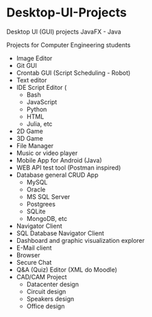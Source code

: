 # Desktop-UI-Projects
Desktop UI (GUI) projects JavaFX - Java

Projects for Computer Engineering students

- Image Editor
- Git GUI
- Crontab GUI (Script Scheduling -  Robot)
- Text editor
- IDE Script Editor (
    - Bash
    - JavaScript
    - Python
    - HTML
    - Julia, etc
- 2D Game
- 3D Game
- File Manager
- Music or video player
- Mobile App for Android (Java)
- WEB API test tool (Postman inspired)
- Database general CRUD App
    - MySQL
    - Oracle
    - MS SQL Server
    - Postgrees
    - SQLite
    - MongoDB, etc
- Navigator Client
- SQL Database Navigator Client
- Dashboard and graphic visualization explorer
- E-Mail client
- Browser
- Secure Chat
- Q&A (Quiz) Editor (XML do Moodle)
- CAD/CAM Project
    - Datacenter design
    - Circuit design
    - Speakers design
    - Office design
